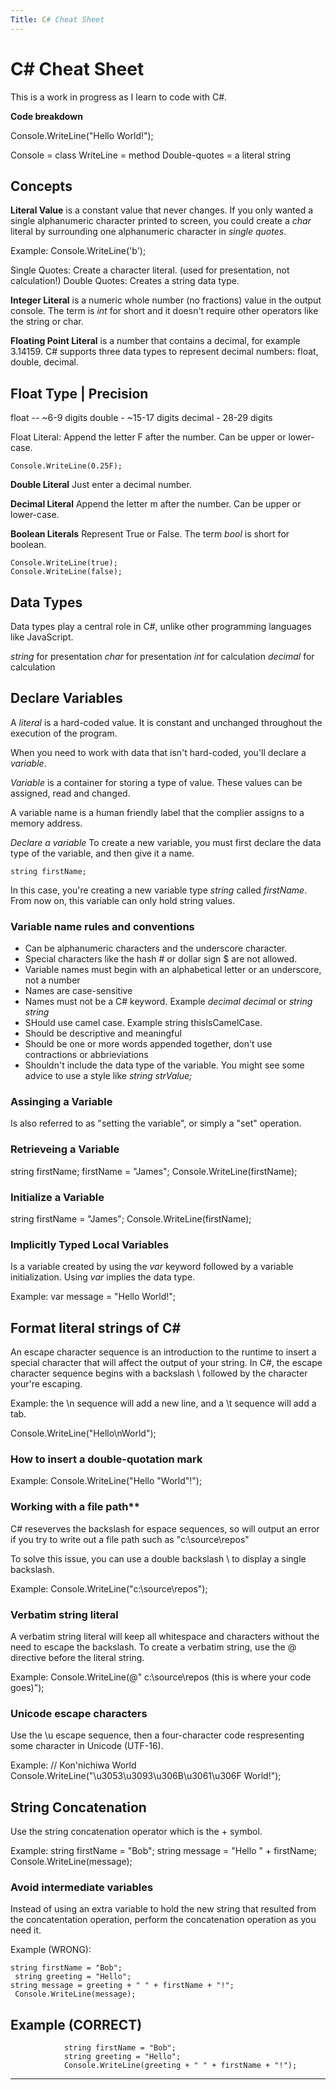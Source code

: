 ```yaml
---
Title: C# Cheat Sheet
---
```


# C# Cheat Sheet

This is a work in progress as I learn to code with C#.

**Code breakdown**

Console.WriteLine("Hello World!");

Console = class
WriteLine = method
Double-quotes = a literal string

## Concepts

**Literal Value** is a constant value that never changes. If you only wanted a single alphanumeric character printed to screen, you could create a *char* literal by surrounding one alphanumeric character in *single quotes*. 

Example: Console.WriteLine('b');

Single Quotes: Create a character literal. (used for presentation, not calculation!)
Double Quotes: Creates a string data type.

**Integer Literal** is a numeric whole number (no fractions) value in the output console. The term is *int* for short and it doesn't require other operators like the string or char.

**Floating Point Literal** is a number that contains a decimal, for example 3.14159. C# supports three data types to represent decimal numbers: float, double, decimal. 

Float Type | Precision
-------------------------
float -- ~6-9 digits
double - ~15-17 digits
decimal - 28-29 digits

Float Literal: Append the letter F after the number. Can be upper or lower-case. 
~~~
Console.WriteLine(0.25F);
~~~

**Double Literal** Just enter a decimal number.

**Decimal Literal** Append the letter m after the number. Can be upper or lower-case.

**Boolean Literals** Represent True or False. The term *bool* is short for boolean. 

~~~
Console.WriteLine(true);
Console.WriteLine(false);
~~~

## Data Types
Data types play a central role in C#, unlike other programming languages like JavaScript. 

*string* for presentation
*char* for presentation
*int* for calculation
*decimal* for calculation

## Declare Variables
A *literal* is a hard-coded value. It is constant and unchanged throughout the execution of the program. 

When you need to work with data that isn't hard-coded, you'll declare a *variable*.

*Variable* is a container for storing a type of value. These values can be assigned, read and changed.

A variable name is a human friendly label that the complier assigns to a memory address.

*Declare a variable*
To create a new variable, you must first declare the data type of the variable, and then give it a name.

~~~
string firstName;
~~~

In this case, you're creating a new variable type *string* called *firstName*. From now on, this variable can only hold string values.

### Variable name rules and conventions
- Can be alphanumeric characters and the underscore character.
- Special characters like the hash # or dollar sign $ are not allowed.
- Variable names must begin with an alphabetical letter or an underscore, not a number
- Names are case-sensitive
- Names must not be a C# keyword. Example *decimal decimal* or *string string*
- SHould use camel case. Example string thisIsCamelCase.
- Should be descriptive and meaningful
- Should be one or more words appended together, don't use contractions or abbrieviations
- Shouldn't include the data type of the variable. You might see some advice to use a style like *string strValue;*

### Assinging a Variable
Is also referred to as "setting the variable", or simply a "set" operation.

### Retrieveing a Variable
string firstName;
firstName = "James";
Console.WriteLine(firstName);

### Initialize a Variable
string firstName = "James";
Console.WriteLine(firstName);

### Implicitly Typed Local Variables
Is a variable created by using the *var* keyword followed by a variable initialization. Using *var* implies the data type.

Example: var message = "Hello World!";

## Format literal strings of C#

An escape character sequence is an introduction to the runtime to insert a special character that will affect the output of your string. In C#, the escape character sequence begins with a backslash \ followed by the character your're escaping. 

Example: the \n sequence will add a new line, and a \t sequence will add a tab.

Console.WriteLine("Hello\nWorld");

### How to insert a double-quotation mark

Example: Console.WriteLine("Hello \"World\"!");

### Working with a file path**
C# reseverves the backslash for espace sequences, so will output an error if you try to write out a file path such as "c:\source\repos"

To solve this issue, you can use a double backslash \\ to display a single backslash.

Example: Console.WriteLine("c:\\source\\repos");

### Verbatim string literal
A verbatim string literal will keep all whitespace and characters without the need to escape the backslash. To create a verbatim string, use the @ directive before the literal string.

Example: Console.WriteLine(@"    c:\source\repos
    (this is where your code goes)");

### Unicode escape characters
Use the \u escape sequence, then a four-character code respresenting some character in Unicode (UTF-16).

Example: // Kon'nichiwa World
Console.WriteLine("\u3053\u3093\u306B\u3061\u306F World!");

## String Concatenation
Use the string concatenation operator which is the + symbol.

Example: string firstName = "Bob";
string message = "Hello " + firstName;
Console.WriteLine(message);

### Avoid intermediate variables
Instead of using an extra variable to hold the new string that resulted from the concatentation operation, perform the concatenation operation as you need it.

Example (WRONG): 
~~~
string firstName = "Bob";
 string greeting = "Hello";
string message = greeting + " " + firstName + "!";
 Console.WriteLine(message);
~~~

Example (CORRECT)
------
                string firstName = "Bob";
                string greeting = "Hello";
                Console.WriteLine(greeting + " " + firstName + "!");
----



